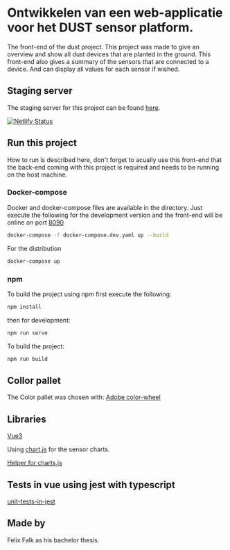 # Ontwikkelen van een web-applicatie voor het DUST sensor platform.
The front-end of the dust project.
This project was made to give an overview and show all dust devices that are planted in the ground.
This front-end also gives a summary of the sensors that are connected to a device. 
And can display all values for each sensor if wished.

## Staging server

The staging server for this project can be found [here](https://dust-frontend.netlify.app).

[![Netlify Status](https://api.netlify.com/api/v1/badges/6ad41b57-8940-4ec7-bd78-e03513d63bba/deploy-status)](https://app.netlify.com/sites/scintillating-hotteok-03eadd/deploys)

## Run this project

How to run is described here, don't forget to acually use this front-end that the back-end coming with this project is required and needs to be running on the host machine.

### Docker-compose

Docker and docker-compose files are available in the directory.
Just execute the following for the development version and the front-end will be online on port [8090](http://localhost:8090/)

```bash
docker-compose -f docker-compose.dev.yaml up --build
```

For the distribution
```bash
docker-compose up
```

### npm

To build the project using npm first execute the following:

```bash
npm install
```
then for development:

```bash
npm run serve
```

To build the project:

```bash
npm run build
```


## Collor pallet

The Color pallet was chosen with: [Adobe color-wheel](https://color.adobe.com/create/color-wheel)


## Libraries

[Vue3](https://vuejs.org/)

Using [chart.js](https://vue-chart-3.netlify.app/guide/usage/) for the sensor charts.

[Helper for charts.js](https://www.chartjs.org/docs/3.0.2/charts/line.html)

## Tests in vue using jest with typescript

[unit-tests-in-jest](https://alexjover.com/blog/write-the-first-vue-js-component-unit-test-in-jest/)

## Made by

Felix Falk as his bachelor thesis.






